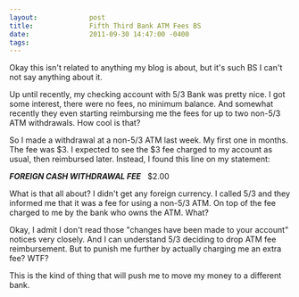 ```yaml
---
layout:             post
title:              Fifth Third Bank ATM Fees BS
date:               2011-09-30 14:47:00 -0400
tags:               
---
```


Okay this isn't related to anything my blog is about, but it's such BS I can't not say anything about it.

Up until recently, my checking account with 5/3 Bank was pretty nice. I got some interest, there were no fees, no minimum balance. And somewhat recently they even starting reimbursing me the fees for up to two non-5/3 ATM withdrawals. How cool is that?

So I made a withdrawal at a non-5/3 ATM last week. My first one in months. The fee was $3. I expected to see the $3 fee charged to my account as usual, then reimbursed later. Instead, I found this line on my statement:

***FOREIGN CASH WITHDRAWAL FEE***&nbsp;&nbsp;&nbsp;$2.00

What is that all about? I didn't get any foreign currency. I called 5/3 and they informed me that it was a fee for using a non-5/3 ATM. On top of the fee charged to me by the bank who owns the ATM. What?

Okay, I admit I don't read those "changes have been made to your account" notices very closely. And I can understand 5/3 deciding to drop ATM fee reimbursement. But to punish me further by actually charging me an extra fee? WTF?

This is the kind of thing that will push me to move my money to a different bank.
